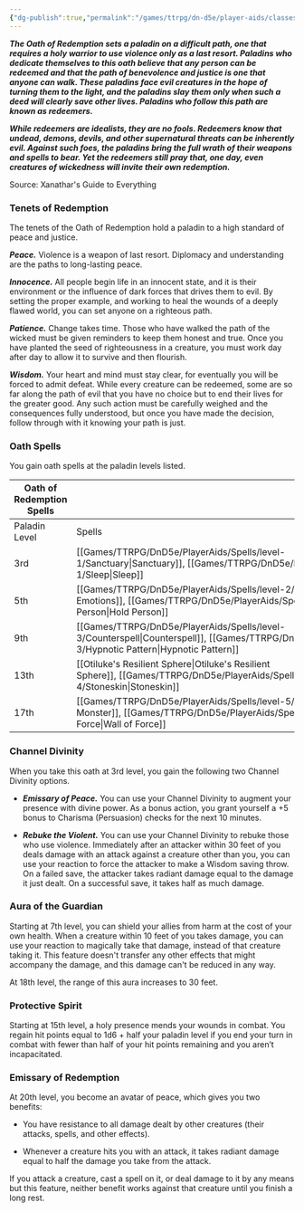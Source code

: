 ```yaml
---
{"dg-publish":true,"permalink":"/games/ttrpg/dn-d5e/player-aids/classes/class-specialisations/paladin-oath-of-redemption/","tags":["TTRPG/DND/5e"]}
---
```



**_The Oath of Redemption sets a paladin on a difficult path, one that requires a holy warrior to use violence only as a last resort. Paladins who dedicate themselves to this oath believe that any person can be redeemed and that the path of benevolence and justice is one that anyone can walk. These paladins face evil creatures in the hope of turning them to the light, and the paladins slay them only when such a deed will clearly save other lives. Paladins who follow this path are known as redeemers._**

**_While redeemers are idealists, they are no fools. Redeemers know that undead, demons, devils, and other supernatural threats can be inherently evil. Against such foes, the paladins bring the full wrath of their weapons and spells to bear. Yet the redeemers still pray that, one day, even creatures of wickedness will invite their own redemption._**

Source: Xanathar's Guide to Everything

### Tenets of Redemption

The tenets of the Oath of Redemption hold a paladin to a high standard of peace and justice.

**_Peace._** Violence is a weapon of last resort. Diplomacy and understanding are the paths to long-lasting peace.

**_Innocence._** All people begin life in an innocent state, and it is their environment or the influence of dark forces that drives them to evil. By setting the proper example, and working to heal the wounds of a deeply flawed world, you can set anyone on a righteous path.

**_Patience._** Change takes time. Those who have walked the path of the wicked must be given reminders to keep them honest and true. Once you have planted the seed of righteousness in a creature, you must work day after day to allow it to survive and then flourish.

**_Wisdom._** Your heart and mind must stay clear, for eventually you will be forced to admit defeat. While every creature can be redeemed, some are so far along the path of evil that you have no choice but to end their lives for the greater good. Any such action must be carefully weighed and the consequences fully understood, but once you have made the decision, follow through with it knowing your path is just.

### Oath Spells

You gain oath spells at the paladin levels listed.

|Oath of Redemption Spells|   |
|---|---|
|Paladin Level|Spells|
|3rd|[[Games/TTRPG/DnD5e/PlayerAids/Spells/level-1/Sanctuary\|Sanctuary]], [[Games/TTRPG/DnD5e/PlayerAids/Spells/level-1/Sleep\|Sleep]]|
|5th|[[Games/TTRPG/DnD5e/PlayerAids/Spells/level-2/Calm Emotions\|Calm Emotions]], [[Games/TTRPG/DnD5e/PlayerAids/Spells/level-2/Hold Person\|Hold Person]]|
|9th|[[Games/TTRPG/DnD5e/PlayerAids/Spells/level-3/Counterspell\|Counterspell]], [[Games/TTRPG/DnD5e/PlayerAids/Spells/level-3/Hypnotic Pattern\|Hypnotic Pattern]]|
|13th|[[Otiluke's Resilient Sphere\|Otiluke's Resilient Sphere]], [[Games/TTRPG/DnD5e/PlayerAids/Spells/level-4/Stoneskin\|Stoneskin]]|
|17th|[[Games/TTRPG/DnD5e/PlayerAids/Spells/level-5/Hold Monster\|Hold Monster]], [[Games/TTRPG/DnD5e/PlayerAids/Spells/level-5/Wall of Force\|Wall of Force]]|

### Channel Divinity

When you take this oath at 3rd level, you gain the following two Channel Divinity options.

- **_Emissary of Peace._** You can use your Channel Divinity to augment your presence with divine power. As a bonus action, you grant yourself a +5 bonus to Charisma (Persuasion) checks for the next 10 minutes.

- **_Rebuke the Violent._** You can use your Channel Divinity to rebuke those who use violence. Immediately after an attacker within 30 feet of you deals damage with an attack against a creature other than you, you can use your reaction to force the attacker to make a Wisdom saving throw. On a failed save, the attacker takes radiant damage equal to the damage it just dealt. On a successful save, it takes half as much damage.

### Aura of the Guardian

Starting at 7th level, you can shield your allies from harm at the cost of your own health. When a creature within 10 feet of you takes damage, you can use your reaction to magically take that damage, instead of that creature taking it. This feature doesn't transfer any other effects that might accompany the damage, and this damage can't be reduced in any way.

At 18th level, the range of this aura increases to 30 feet.

### Protective Spirit

Starting at 15th level, a holy presence mends your wounds in combat. You regain hit points equal to 1d6 + half your paladin level if you end your turn in combat with fewer than half of your hit points remaining and you aren’t incapacitated.

### Emissary of Redemption

At 20th level, you become an avatar of peace, which gives you two benefits:

- You have resistance to all damage dealt by other creatures (their attacks, spells, and other effects).

- Whenever a creature hits you with an attack, it takes radiant damage equal to half the damage you take from the attack.

If you attack a creature, cast a spell on it, or deal damage to it by any means but this feature, neither benefit works against that creature until you finish a long rest.
